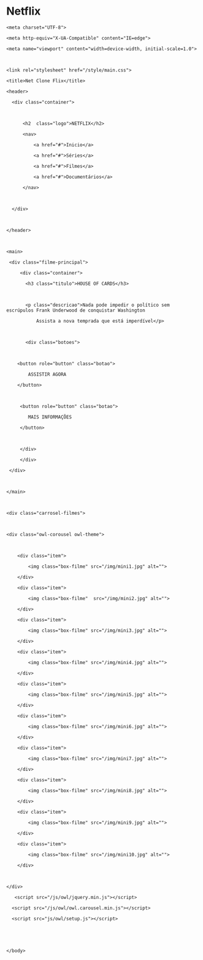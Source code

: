 # Netflix

<!DOCTYPE html>

<html lang="en">

<head>

    <meta charset="UTF-8">

    <meta http-equiv="X-UA-Compatible" content="IE=edge">

    <meta name="viewport" content="width=device-width, initial-scale=1.0">

    

    <link rel="stylesheet" href="/style/main.css">

   

<!--responsividade-->



<link rel="stylesheet" href="/style/responsive.css">



<!--owl css-->



<link rel="stylesheet" href="/style/owl/owl.carousel.min.css">

<link rel="stylesheet" href="/style/owl/owl.theme.default.min.css">



    <title>Net Clone Flix</title>

</head>

<body>

    

    <header>

      <div class="container">



          <h2  class="logo">NETFLIX</h2>

          <nav>

              <a href="#">Inicio</a>

              <a href="#">Séries</a>

              <a href="#">Filmes</a>

              <a href="#">Documentários</a>

          </nav>



      </div>



    </header>



    <main>

     <div class="filme-principal">

         <div class="container">

           <h3 class="titulo">HOUSE OF CARDS</h3>

           

           <p class="descricao">Nada pode impedir o político sem escrúpulos Frank Underwood de conquistar Washington

               Assista a nova temprada que está imperdível</p>

        

           <div class="botoes">



        <button role="button" class="botao">

            ASSISTIR AGORA

        </button>

          

         <button role="button" class="botao">

            MAIS INFORMAÇÕES

         </button>



         </div>

         </div>

     </div>



    </main>



    <div class="carrosel-filmes">



    <div class="owl-corousel owl-theme">

        

        <div class="item">

            <img class="box-filme" src="/img/mini1.jpg" alt="">

        </div>

        <div class="item">

            <img class="box-filme"  src="/img/mini2.jpg" alt="">

        </div>

        <div class="item">

            <img class="box-filme" src="/img/mini3.jpg" alt="">

        </div>

        <div class="item">

            <img class="box-filme" src="/img/mini4.jpg" alt="">

        </div>

        <div class="item">

            <img class="box-filme" src="/img/mini5.jpg" alt="">

        </div>

        <div class="item">

            <img class="box-filme" src="/img/mini6.jpg" alt="">

        </div>

        <div class="item">

            <img class="box-filme" src="/img/mini7.jpg" alt="">

        </div>

        <div class="item">

            <img class="box-filme" src="/img/mini8.jpg" alt="">

        </div>

        <div class="item">

            <img class="box-filme" src="/img/mini9.jpg" alt="">

        </div>

        <div class="item">

            <img class="box-filme" src="/img/mini10.jpg" alt="">

        </div>



    </div>



</div>



       <script src="/js/owl/jquery.min.js"></script>

      <script src="/js/owl/owl.carousel.min.js"></script>

      <script src="js/owl/setup.js"></script>





    </body>

</html>

